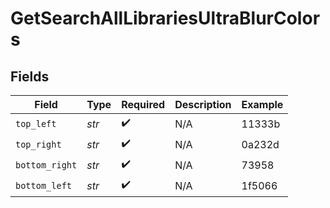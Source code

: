 # GetSearchAllLibrariesUltraBlurColors


## Fields

| Field              | Type               | Required           | Description        | Example            |
| ------------------ | ------------------ | ------------------ | ------------------ | ------------------ |
| `top_left`         | *str*              | :heavy_check_mark: | N/A                | 11333b             |
| `top_right`        | *str*              | :heavy_check_mark: | N/A                | 0a232d             |
| `bottom_right`     | *str*              | :heavy_check_mark: | N/A                | 73958              |
| `bottom_left`      | *str*              | :heavy_check_mark: | N/A                | 1f5066             |